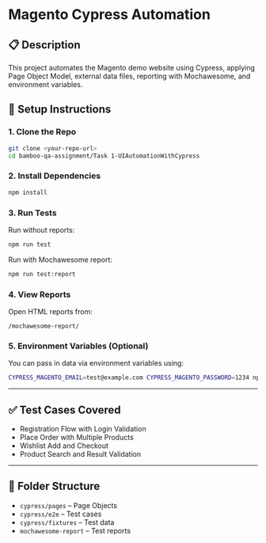 # Magento Cypress Automation

## 📋 Description
This project automates the Magento demo website using Cypress, applying Page Object Model, external data files, reporting with Mochawesome, and environment variables.

## 🚀 Setup Instructions

### 1. Clone the Repo
```bash
git clone <your-repo-url>
cd bamboo-qa-assignment/Task 1-UIAutomationWithCypress
```

### 2. Install Dependencies
```bash
npm install
```

### 3. Run Tests
Run without reports:
```bash
npm run test
```

Run with Mochawesome report:
```bash
npm run test:report
```

### 4. View Reports
Open HTML reports from:
```
/mochawesome-report/
```

### 5. Environment Variables (Optional)
You can pass in data via environment variables using:
```bash
CYPRESS_MAGENTO_EMAIL=test@example.com CYPRESS_MAGENTO_PASSWORD=1234 npm run test
```

---

## ✅ Test Cases Covered
- Registration Flow with Login Validation
- Place Order with Multiple Products
- Wishlist Add and Checkout
- Product Search and Result Validation

---

## 📁 Folder Structure

- `cypress/pages` – Page Objects
- `cypress/e2e` – Test cases
- `cypress/fixtures` – Test data
- `mochawesome-report` – Test reports
